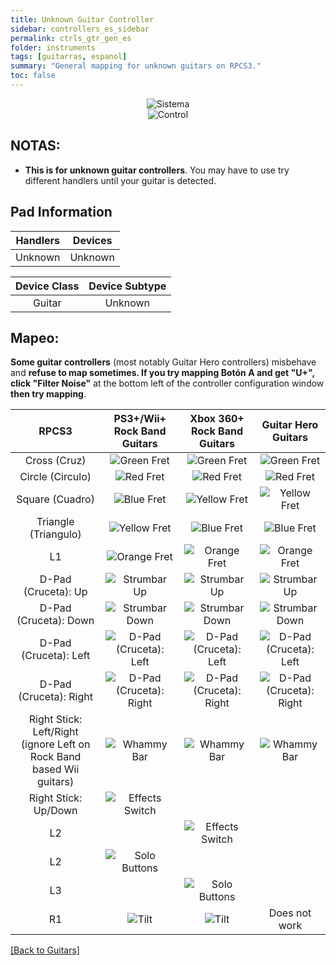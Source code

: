 ```yaml
---
title: Unknown Guitar Controller
sidebar: controllers_es_sidebar
permalink: ctrls_gtr_gen_es
folder: instruments
tags: [guitarras, espanol]
summary: "General mapping for unknown guitars on RPCS3."
toc: false
---
```


<div align="center"> <img src="https://carlmylo.github.io/docu-rpcs3/images/instruments/plat/myst.png" alt="Sistema" title="Sistema"></div>

<div align="center"> <img src="https://carlmylo.github.io/docu-rpcs3/images/instruments/cont/mystcontrollers.png" alt="Control" title="Control"></div>

## NOTAS:  

* **This is for unknown guitar controllers**. You may have to use try different handlers until your guitar is detected.

## Pad Information

| Handlers | Devices |
|:------------------:|:---------------------:|
| Unknown | Unknown |

| Device Class | Device Subtype |
|:------------------:|:---------------------:|
| Guitar | Unknown |


## Mapeo: 
 
**Some guitar controllers** (most notably Guitar Hero controllers) misbehave and **refuse to map sometimes. If you try mapping Botón A and get "U+", click "Filter Noise"** at the bottom left of the controller configuration window **then try mapping**.

| **RPCS3**          | **PS3+/Wii+ Rock Band Guitars** | **Xbox 360+ Rock Band Guitars** | **Guitar Hero Guitars** |
|:------------------:|:---------------------:|:---------------------:|:-----------------------:|
| Cross (Cruz) | ![Green Fret](https://carlmylo.github.io/docu-rpcs3/images/btns/gtrs/gf.png "Green Fret") | ![Green Fret](https://carlmylo.github.io/docu-rpcs3/images/btns/gtrs/gf.png "Green Fret") | ![Green Fret](https://carlmylo.github.io/docu-rpcs3/images/btns/gtrs/gf.png "Green Fret") |
| Circle (Circulo) | ![Red Fret](https://carlmylo.github.io/docu-rpcs3/images/btns/gtrs/rf.png "Red Fret") | ![Red Fret](https://carlmylo.github.io/docu-rpcs3/images/btns/gtrs/rf.png "Red Fret") | ![Red Fret](https://carlmylo.github.io/docu-rpcs3/images/btns/gtrs/rf.png "Red Fret") |
| Square (Cuadro) | ![Blue Fret](https://carlmylo.github.io/docu-rpcs3/images/btns/gtrs/bf.png "Blue Fret") | ![Yellow Fret](https://carlmylo.github.io/docu-rpcs3/images/btns/gtrs/yf.png "Yellow Fret") | ![Yellow Fret](https://carlmylo.github.io/docu-rpcs3/images/btns/gtrs/yf.png "Yellow Fret") |
| Triangle (Triangulo) | ![Yellow Fret](https://carlmylo.github.io/docu-rpcs3/images/btns/gtrs/yf.png "Yellow Fret") | ![Blue Fret](https://carlmylo.github.io/docu-rpcs3/images/btns/gtrs/bf.png "Blue Fret") | ![Blue Fret](https://carlmylo.github.io/docu-rpcs3/images/btns/gtrs/bf.png "Blue Fret") |
| L1 | ![Orange Fret](https://carlmylo.github.io/docu-rpcs3/images/btns/gtrs/of.png "Orange Fret") | ![Orange Fret](https://carlmylo.github.io/docu-rpcs3/images/btns/gtrs/of.png "Orange Fret") | ![Orange Fret](https://carlmylo.github.io/docu-rpcs3/images/btns/gtrs/of.png "Orange Fret") |
| D-Pad (Cruceta): Up | ![Strumbar Up](https://carlmylo.github.io/docu-rpcs3/images/btns/gtrs/sbu.png "Strumbar Up") | ![Strumbar Up](https://carlmylo.github.io/docu-rpcs3/images/btns/gtrs/sbu.png "Strumbar Up") | ![Strumbar Up](https://carlmylo.github.io/docu-rpcs3/images/btns/gtrs/sbu.png "Strumbar Up") |
| D-Pad (Cruceta): Down | ![Strumbar Down](https://carlmylo.github.io/docu-rpcs3/images/btns/gtrs/sbd.png "Strumbar Down") | ![Strumbar Down](https://carlmylo.github.io/docu-rpcs3/images/btns/gtrs/sbd.png "Strumbar Down") | ![Strumbar Down](https://carlmylo.github.io/docu-rpcs3/images/btns/gtrs/sbd.png "Strumbar Down") |
| D-Pad (Cruceta): Left | ![D-Pad (Cruceta): Left](https://carlmylo.github.io/docu-rpcs3/images/btns/gtrs/dpl.png "D-Pad (Cruceta): Left") | ![D-Pad (Cruceta): Left](https://carlmylo.github.io/docu-rpcs3/images/btns/gtrs/dpl.png "D-Pad (Cruceta): Left") | ![D-Pad (Cruceta): Left](https://carlmylo.github.io/docu-rpcs3/images/btns/gtrs/dpl.png "D-Pad (Cruceta): Left") |
| D-Pad (Cruceta): Right | ![D-Pad (Cruceta): Right](https://carlmylo.github.io/docu-rpcs3/images/btns/gtrs/dpr.png "D-Pad (Cruceta): Right") | ![D-Pad (Cruceta): Right](https://carlmylo.github.io/docu-rpcs3/images/btns/gtrs/dpr.png "D-Pad (Cruceta): Right") | ![D-Pad (Cruceta): Right](https://carlmylo.github.io/docu-rpcs3/images/btns/gtrs/dpr.png "D-Pad (Cruceta): Right") |
| Right Stick: <br/> Left/Right <br/> (ignore Left on Rock Band based Wii guitars) | ![Whammy Bar](https://carlmylo.github.io/docu-rpcs3/images/btns/gtrs/wb.png "Whammy Bar") | ![Whammy Bar](https://carlmylo.github.io/docu-rpcs3/images/btns/gtrs/wb.png "Whammy Bar") | ![Whammy Bar](https://carlmylo.github.io/docu-rpcs3/images/btns/gtrs/wb.png "Whammy Bar") |
| Right Stick: Up/Down | ![Effects Switch](https://carlmylo.github.io/docu-rpcs3/images/btns/gtrs/fx.png "Effects Switch") | | |
| L2 | | ![Effects Switch](https://carlmylo.github.io/docu-rpcs3/images/btns/gtrs/fx.png "Effects Switch") | |
| L2 | ![Solo Buttons](https://carlmylo.github.io/docu-rpcs3/images/btns/gtrs/solo.png "Solo Buttons") | | |
| L3 | | ![Solo Buttons](https://carlmylo.github.io/docu-rpcs3/images/btns/gtrs/solo.png "Solo Buttons") | |
| R1 | ![Tilt](https://carlmylo.github.io/docu-rpcs3/images/btns/gtrs/ts.png "Tilt") | ![Tilt](https://carlmylo.github.io/docu-rpcs3/images/btns/gtrs/ts.png "Tilt") | Does not work |

[[Back to Guitars]](https://carlmylo.github.io/docu-rpcs3/ctrls_guitar)